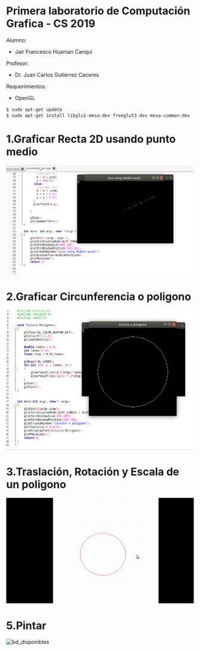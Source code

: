 # Primera laboratorio de Computación Grafica - CS 2019

Alumno:
- Jair Francesco Huaman Canqui

Profesor: 
- Dr. Juan Carlos Gutierrez Caceres

Requerimientos:
- OpenGL

```
$ sudo apt-get update
$ sudo apt-get install libglu1-mesa-dev freeglut3-dev mesa-common-dev
```

# 1.Graficar Recta 2D usando punto medio

![grafica_linea](imagenes/grafica_linea.PNG)

# 2.Graficar Circunferencia o poligono 

![grafica_circunferencia](imagenes/grafica_circulo.PNG)

# 3.Traslación, Rotación y Escala de un poligono

![grafica_traslacion](imagenes/opengl-poligono.gif)

# 5.Pintar

![bd_disponibles](Imagenes/bd_disponibles.PNG)





